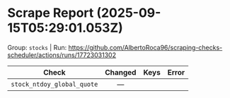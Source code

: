 # Scrape Report (2025-09-15T05:29:01.053Z)

Group: `stocks`  |  Run: https://github.com/AlbertoRoca96/scraping-checks-scheduler/actions/runs/17723031302

| Check | Changed | Keys | Error |
|---|:---:|:--|:--|
| `stock_ntdoy_global_quote` | — |  |  |
